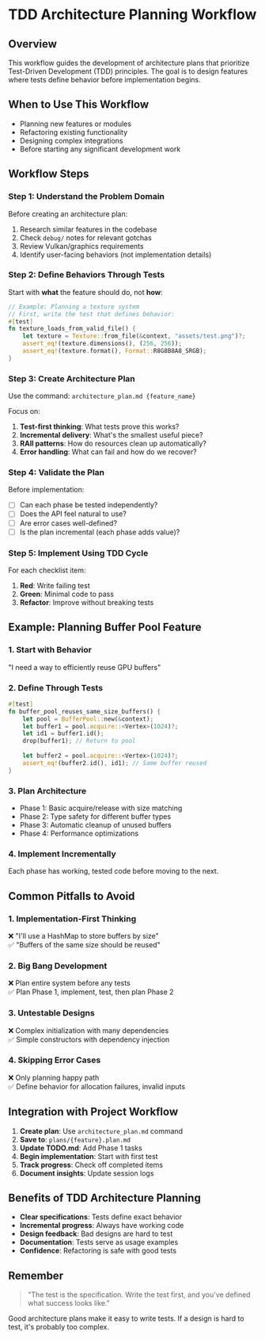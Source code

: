# TDD Architecture Planning Workflow

## Overview
This workflow guides the development of architecture plans that prioritize Test-Driven Development (TDD) principles. The goal is to design features where tests define behavior before implementation begins.

## When to Use This Workflow
- Planning new features or modules
- Refactoring existing functionality
- Designing complex integrations
- Before starting any significant development work

## Workflow Steps

### Step 1: Understand the Problem Domain
Before creating an architecture plan:
1. Research similar features in the codebase
2. Check `debug/` notes for relevant gotchas
3. Review Vulkan/graphics requirements
4. Identify user-facing behaviors (not implementation details)

### Step 2: Define Behaviors Through Tests
Start with **what** the feature should do, not **how**:
```rust
// Example: Planning a texture system
// First, write the test that defines behavior:
#[test]
fn texture_loads_from_valid_file() {
    let texture = Texture::from_file(&context, "assets/test.png")?;
    assert_eq!(texture.dimensions(), (256, 256));
    assert_eq!(texture.format(), Format::R8G8B8A8_SRGB);
}
```

### Step 3: Create Architecture Plan
Use the command: `architecture_plan.md {feature_name}`

Focus on:
1. **Test-first thinking**: What tests prove this works?
2. **Incremental delivery**: What's the smallest useful piece?
3. **RAII patterns**: How do resources clean up automatically?
4. **Error handling**: What can fail and how do we recover?

### Step 4: Validate the Plan
Before implementation:
- [ ] Can each phase be tested independently?
- [ ] Does the API feel natural to use?
- [ ] Are error cases well-defined?
- [ ] Is the plan incremental (each phase adds value)?

### Step 5: Implement Using TDD Cycle
For each checklist item:
1. **Red**: Write failing test
2. **Green**: Minimal code to pass
3. **Refactor**: Improve without breaking tests

## Example: Planning Buffer Pool Feature

### 1. Start with Behavior
"I need a way to efficiently reuse GPU buffers"

### 2. Define Through Tests
```rust
#[test]
fn buffer_pool_reuses_same_size_buffers() {
    let pool = BufferPool::new(&context);
    let buffer1 = pool.acquire::<Vertex>(1024)?;
    let id1 = buffer1.id();
    drop(buffer1); // Return to pool
    
    let buffer2 = pool.acquire::<Vertex>(1024)?;
    assert_eq!(buffer2.id(), id1); // Same buffer reused
}
```

### 3. Plan Architecture
- Phase 1: Basic acquire/release with size matching
- Phase 2: Type safety for different buffer types  
- Phase 3: Automatic cleanup of unused buffers
- Phase 4: Performance optimizations

### 4. Implement Incrementally
Each phase has working, tested code before moving to the next.

## Common Pitfalls to Avoid

### 1. Implementation-First Thinking
❌ "I'll use a HashMap to store buffers by size"  
✅ "Buffers of the same size should be reused"

### 2. Big Bang Development
❌ Plan entire system before any tests  
✅ Plan Phase 1, implement, test, then plan Phase 2

### 3. Untestable Designs
❌ Complex initialization with many dependencies  
✅ Simple constructors with dependency injection

### 4. Skipping Error Cases
❌ Only planning happy path  
✅ Define behavior for allocation failures, invalid inputs

## Integration with Project Workflow

1. **Create plan**: Use `architecture_plan.md` command
2. **Save to**: `plans/{feature}.plan.md`
3. **Update TODO.md**: Add Phase 1 tasks
4. **Begin implementation**: Start with first test
5. **Track progress**: Check off completed items
6. **Document insights**: Update session logs

## Benefits of TDD Architecture Planning

- **Clear specifications**: Tests define exact behavior
- **Incremental progress**: Always have working code
- **Design feedback**: Bad designs are hard to test
- **Documentation**: Tests serve as usage examples
- **Confidence**: Refactoring is safe with good tests

## Remember

> "The test is the specification. Write the test first, and you've defined what success looks like."

Good architecture plans make it easy to write tests. If a design is hard to test, it's probably too complex.